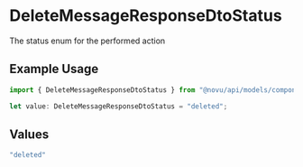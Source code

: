 # DeleteMessageResponseDtoStatus

The status enum for the performed action

## Example Usage

```typescript
import { DeleteMessageResponseDtoStatus } from "@novu/api/models/components";

let value: DeleteMessageResponseDtoStatus = "deleted";
```

## Values

```typescript
"deleted"
```